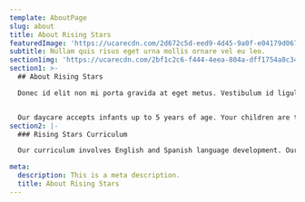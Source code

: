```yaml
---
template: AboutPage
slug: about
title: About Rising Stars
featuredImage: 'https://ucarecdn.com/2d672c5d-eed9-4d45-9a0f-e04179d067a6/'
subtitle: Nullam quis risus eget urna mollis ornare vel eu leo.
section1img: 'https://ucarecdn.com/2bf1c2c6-f444-4eea-804a-dff1754a8c34/audreyholdingtoy.jpg'
section1: >-
  ## About Rising Stars

  Donec id elit non mi porta gravida at eget metus. Vestibulum id ligula porta felis euismod semper. Maecenas faucibus mollis interdum. Fusce dapibus, tellus ac cursus commodo, tortor mauris condimentum nibh, ut fermentum massa justo sit amet risus. Curabitur blandit tempus porttitor.


  Our daycare accepts infants up to 5 years of age. Your children are taken care in a home like setting. We are a daycare in South Austin (Manchaca) on the junction of South 1st and 1626.
section2: |-
  ### Rising Stars Curriculum

  Our curriculum involves English and Spanish language development. Our curriculum promotes social, physical, emotional, and cognitive development. We ensure your child is prepared for kindergarten. At the end of the day each one of my children aquire a set of skills that helps them become someone who can thrive on any situation and is always wanting to learn more and more.

meta:
  description: This is a meta description.
  title: About Rising Stars
---
```

